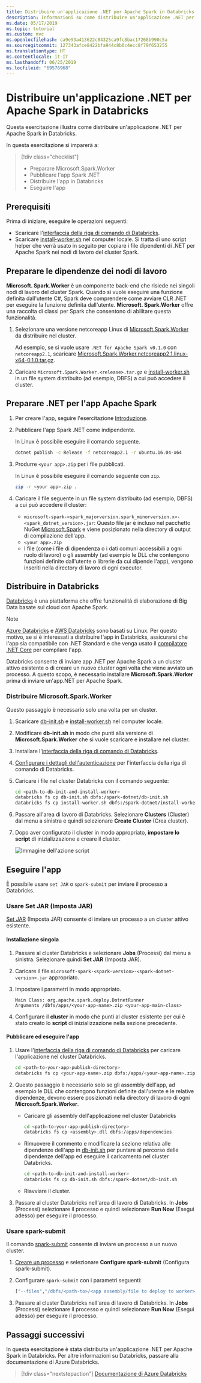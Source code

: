 ```yaml
---
title: Distribuire un'applicazione .NET per Apache Spark in Databricks
description: Informazioni su come distribuire un'applicazione .NET per Apache Spark in Databricks.
ms.date: 05/17/2019
ms.topic: tutorial
ms.custom: mvc
ms.openlocfilehash: ca9e93a413622c84325ca9fc8bac17268b990c5a
ms.sourcegitcommit: 127343afce8422bfa944c8b0c4ecc8f79f653255
ms.translationtype: HT
ms.contentlocale: it-IT
ms.lasthandoff: 06/25/2019
ms.locfileid: "69576968"
---
```

# <a name="deploy-a-net-for-apache-spark-application-to-databricks"></a>Distribuire un'applicazione .NET per Apache Spark in Databricks

Questa esercitazione illustra come distribuire un'applicazione .NET per Apache Spark in Databricks.

In questa esercitazione si imparerà a:

> [!div class="checklist"]
> * Preparare Microsoft.Spark.Worker
> * Pubblicare l'app Spark .NET
> * Distribuire l'app in Databricks
> * Eseguire l'app

## <a name="prerequisites"></a>Prerequisiti

Prima di iniziare, eseguire le operazioni seguenti:

* Scaricare l'[interfaccia della riga di comando di Databricks](https://docs.databricks.com/user-guide/dev-tools/databricks-cli.html).
* Scaricare [install-worker.sh](https://github.com/dotnet/spark/blob/master/deployment/install-worker.sh) nel computer locale. Si tratta di uno script helper che verrà usato in seguito per copiare i file dipendenti di .NET per Apache Spark nei nodi di lavoro del cluster Spark.

## <a name="prepare-worker-dependencies"></a>Preparare le dipendenze dei nodi di lavoro

**Microsoft. Spark.Worker** è un componente back-end che risiede nei singoli nodi di lavoro del cluster Spark. Quando si vuole eseguire una funzione definita dall'utente C#, Spark deve comprendere come avviare CLR .NET per eseguire la funzione definita dall'utente. **Microsoft. Spark.Worker** offre una raccolta di classi per Spark che consentono di abilitare questa funzionalità.

1. Selezionare una versione netcoreapp Linux di [Microsoft.Spark.Worker](https://github.com/dotnet/spark/releases) da distribuire nel cluster.

   Ad esempio, se si vuole usare `.NET for Apache Spark v0.1.0` con `netcoreapp2.1`, scaricare [Microsoft.Spark.Worker.netcoreapp2.1.linux-x64-0.1.0.tar.gz](https://github.com/dotnet/spark/releases/download/v0.1.0/Microsoft.Spark.Worker.netcoreapp2.1.linux-x64-0.1.0.tar.gz).

2. Caricare `Microsoft.Spark.Worker.<release>.tar.gz` e [install-worker.sh](https://github.com/dotnet/spark/blob/master/deployment/install-worker.sh) in un file system distribuito (ad esempio, DBFS) a cui può accedere il cluster.

## <a name="prepare-your-net-for-apache-spark-app"></a>Preparare .NET per l'app Apache Spark

1. Per creare l'app, seguire l'esercitazione [Introduzione](get-started.md).

2. Pubblicare l'app Spark .NET come indipendente.

   In Linux è possibile eseguire il comando seguente.

   ```bash
   dotnet publish -c Release -f netcoreapp2.1 -r ubuntu.16.04-x64
   ```

3. Produrre `<your app>.zip` per i file pubblicati.

   In Linux è possibile eseguire il comando seguente con `zip`.

   ```bash
   zip -r <your app>.zip .
   ```

4. Caricare il file seguente in un file system distribuito (ad esempio, DBFS) a cui può accedere il cluster:

   * `microsoft-spark-<spark_majorversion.spark_minorversion.x>-<spark_dotnet_version>.jar`: Questo file jar è incluso nel pacchetto NuGet [Microsoft.Spark](https://www.nuget.org/packages/Microsoft.Spark/) e viene posizionato nella directory di output di compilazione dell'app.
   * `<your app>.zip`
   * I file (come i file di dipendenza o i dati comuni accessibili a ogni ruolo di lavoro) o gli assembly (ad esempio le DLL che contengono funzioni definite dall'utente o librerie da cui dipende l'app), vengono inseriti nella directory di lavoro di ogni executor.

## <a name="deploy-to-databricks"></a>Distribuire in Databricks

[Databricks](https://databricks.com) è una piattaforma che offre funzionalità di elaborazione di Big Data basate sul cloud con Apache Spark.

> [!Note] 
> [Azure Databricks](https://azure.microsoft.com/services/databricks/) e [AWS Databricks](https://databricks.com/aws) sono basati su Linux. Per questo motivo, se si è interessati a distribuire l'app in Databricks, assicurarsi che l'app sia compatibile con .NET Standard e che venga usato il [compilatore .NET Core](https://dotnet.microsoft.com/download) per compilare l'app.

Databricks consente di inviare app .NET per Apache Spark a un cluster attivo esistente o di creare un nuovo cluster ogni volta che viene avviato un processo. A questo scopo, è necessario installare **Microsoft.Spark.Worker** prima di inviare un'app.NET per Apache Spark.

### <a name="deploy-microsoftsparkworker"></a>Distribuire Microsoft.Spark.Worker

Questo passaggio è necessario solo una volta per un cluster.

1. Scaricare [db-init.sh](https://github.com/dotnet/spark/blob/master/deployment/db-init.sh) e [install-worker.sh](https://github.com/dotnet/spark/blob/master/deployment/install-worker.sh
) nel computer locale.

2. Modificare **db-init.sh** in modo che punti alla versione di **Microsoft.Spark.Worker** che si vuole scaricare e installare nel cluster.

3. Installare l'[interfaccia della riga di comando di Databricks](https://docs.databricks.com/user-guide/dev-tools/databricks-cli.html).

4. [Configurare i dettagli dell'autenticazione](https://docs.databricks.com/user-guide/dev-tools/databricks-cli.html#set-up-authentication) per l'interfaccia della riga di comando di Databricks.

5. Caricare i file nel cluster Databricks con il comando seguente:

   ```bash
   cd <path-to-db-init-and-install-worker>
   databricks fs cp db-init.sh dbfs:/spark-dotnet/db-init.sh
   databricks fs cp install-worker.sh dbfs:/spark-dotnet/install-worker.sh
   ```

6. Passare all'area di lavoro di Databricks. Selezionare **Clusters** (Cluster) dal menu a sinistra e quindi selezionare **Create Cluster** (Crea cluster).

7. Dopo aver configurato il cluster in modo appropriato, **impostare lo script** di inizializzazione e creare il cluster.

   ![Immagine dell'azione script](./media/databricks-deployment/deployment-databricks-init-script.png)

## <a name="run-your-app"></a>Eseguire l'app 

È possibile usare `set JAR` o `spark-submit` per inviare il processo a Databricks.

### <a name="use-set-jar"></a>Usare Set JAR (Imposta JAR)

[Set JAR](https://docs.databricks.com/user-guide/jobs.html#create-a-job) (Imposta JAR) consente di inviare un processo a un cluster attivo esistente.

#### <a name="one-time-setup"></a>Installazione singola

1. Passare al cluster Databricks e selezionare **Jobs** (Processi) dal menu a sinistra. Selezionare quindi **Set JAR** (Imposta JAR).

2. Caricare il file `microsoft-spark-<spark-version>-<spark-dotnet-version>.jar` appropriato.

3. Impostare i parametri in modo appropriato.

   ```
   Main Class: org.apache.spark.deploy.DotnetRunner
   Arguments /dbfs/apps/<your-app-name>.zip <your-app-main-class>
   ```
 
4. Configurare il **cluster** in modo che punti al cluster esistente per cui è stato creato lo **script** di inizializzazione nella sezione precedente.

#### <a name="publish-and-run-your-app"></a>Pubblicare ed eseguire l'app

1. Usare l'[interfaccia della riga di comando di Databricks](https://docs.databricks.com/user-guide/dev-tools/databricks-cli.html) per caricare l'applicazione nel cluster Databricks.

      ```bash
      cd <path-to-your-app-publish-directory>
      databricks fs cp <your-app-name>.zip dbfs:/apps/<your-app-name>.zip
      ```

2. Questo passaggio è necessario solo se gli assembly dell'app, ad esempio le DLL che contengono funzioni definite dall'utente e le relative dipendenze, devono essere posizionati nella directory di lavoro di ogni **Microsoft.Spark.Worker**.

   - Caricare gli assembly dell'applicazione nel cluster Databricks
      
      ```bash
      cd <path-to-your-app-publish-directory>
      databricks fs cp <assembly>.dll dbfs:/apps/dependencies
      ```

   - Rimuovere il commento e modificare la sezione relativa alle dipendenze dell'app in [db-init.sh](https://github.com/dotnet/spark/blob/master/deployment/db-init.sh) per puntare al percorso delle dipendenze dell'app ed eseguire il caricamento nel cluster Databricks.
   
      ```bash
      cd <path-to-db-init-and-install-worker>
      databricks fs cp db-init.sh dbfs:/spark-dotnet/db-init.sh
      ```
   
   - Riavviare il cluster.

3. Passare al cluster Databricks nell'area di lavoro di Databricks. In **Jobs** (Processi) selezionare il processo e quindi selezionare **Run Now** (Esegui adesso) per eseguire il processo.

### <a name="use-spark-submit"></a>Usare spark-submit

Il comando [spark-submit](https://spark.apache.org/docs/latest/submitting-applications.html) consente di inviare un processo a un nuovo cluster.

1. [Creare un processo](https://docs.databricks.com/user-guide/jobs.html) e selezionare **Configure spark-submit** (Configura spark-submit).

2. Configurare `spark-submit` con i parametri seguenti:

      ```bash
      ["--files","/dbfs/<path-to>/<app assembly/file to deploy to worker>","--class","org.apache.spark.deploy.DotnetRunner","/dbfs/<path-to>/microsoft-spark-<spark_majorversion.spark_minorversion.x>-<spark_dotnet_version>.jar","/dbfs/<path-to>/<app name>.zip","<app bin name>","app arg1","app arg2"]
      ```

3. Passare al cluster Databricks nell'area di lavoro di Databricks. In **Jobs** (Processi) selezionare il processo e quindi selezionare **Run Now** (Esegui adesso) per eseguire il processo.

## <a name="next-steps"></a>Passaggi successivi

In questa esercitazione è stata distribuita un'applicazione .NET per Apache Spark in Databricks. Per altre informazioni su Databricks, passare alla documentazione di Azure Databricks.

> [!div class="nextstepaction"]
> [Documentazione di Azure Databricks](https://docs.microsoft.com/azure/azure-databricks/)
